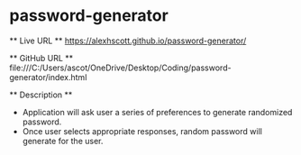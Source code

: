 # password-generator


** Live URL **
https://alexhscott.github.io/password-generator/


** GitHub URL **
file:///C:/Users/ascot/OneDrive/Desktop/Coding/password-generator/index.html

** Description **

- Application will ask user a series of preferences to generate randomized password.
- Once user selects appropriate responses, random password will generate for the user.